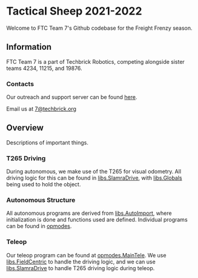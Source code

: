 # Tactical Sheep 2021-2022
Welcome to FTC Team 7's Github codebase for the Freight Frenzy season.

## Information
FTC Team 7 is a part of Techbrick Robotics, competing alongside sister teams 4234, 11215, and 19876.

### Contacts
Our outreach and support server can be found [here](https://discord.gg/BQSTuyTTUf).

Email us at <7@techbrick.org>

## Overview
Descriptions of important things.

### T265 Driving
During autonomous, we make use of the T265 for visual odometry. All driving logic for this can be found in [libs.SlamraDrive](https://github.com/techbrick-ftc/ftc7-freightfrenzy/blob/main/TeamCode/src/main/java/org/firstinspires/ftc/teamcode/libs/SlamraDrive.java), with [libs.Globals](https://github.com/techbrick-ftc/ftc7-freightfrenzy/blob/main/TeamCode/src/main/java/org/firstinspires/ftc/teamcode/libs/Globals.java) being used to hold the object.

### Autonomous Structure
All autonomous programs are derived from [libs.AutoImport](https://github.com/techbrick-ftc/ftc7-freightfrenzy/blob/main/TeamCode/src/main/java/org/firstinspires/ftc/teamcode/libs/AutoImport.java), where initialization is done and functions used are defined. Individual programs can be found in [opmodes](https://github.com/techbrick-ftc/ftc7-freightfrenzy/tree/main/TeamCode/src/main/java/org/firstinspires/ftc/teamcode/opmodes).

### Teleop
Our teleop program can be found at [opmodes.MainTele](https://github.com/techbrick-ftc/ftc7-freightfrenzy/blob/main/TeamCode/src/main/java/org/firstinspires/ftc/teamcode/opmodes/MainTele.java). We use [libs.FieldCentric](https://github.com/techbrick-ftc/ftc7-freightfrenzy/blob/main/TeamCode/src/main/java/org/firstinspires/ftc/teamcode/libs/FieldCentric.java) to handle the driving logic, and we can use [libs.SlamraDrive](https://github.com/techbrick-ftc/ftc7-freightfrenzy/blob/main/TeamCode/src/main/java/org/firstinspires/ftc/teamcode/libs/SlamraDrive.java) to handle T265 driving logic during teleop.